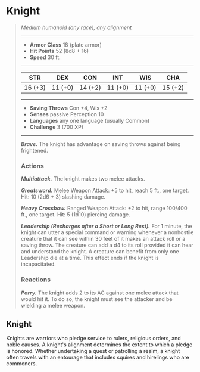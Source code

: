 # Knight
>*Medium humanoid (any race), any alignment*
>___
>- **Armor Class** 18 (plate armor)
>- **Hit Points** 52 (8d8 + 16)
>- **Speed** 30 ft.
>___
>|STR|DEX|CON|INT|WIS|CHA|
>|:---:|:---:|:---:|:---:|:---:|:---:|
>|16 (+3)|11 (+0)|14 (+2)|11 (+0)|11 (+0)|15 (+2)|
>___
>- **Saving Throws** Con +4, Wis +2
>- **Senses** passive Perception 10
>- **Languages** any one language (usually Common)
>- **Challenge** 3 (700 XP)
>___
>***Brave.*** The knight has advantage on saving throws against being frightened.  
>
>### Actions
>***Multiattack.*** The knight makes two melee attacks.  
>
>***Greatsword.*** Melee Weapon Attack: +5 to hit, reach 5 ft., one target. Hit: 10 (2d6 + 3) slashing damage.  
>
>***Heavy Crossbow.*** Ranged Weapon Attack: +2 to hit, range 100/400 ft., one target. Hit: 5 (1d10) piercing damage.  
>
>***Leadership (Recharges after a Short or Long Rest).*** For 1 minute, the knight can utter a special command or warning whenever a nonhostile creature that it can see within 30 feet of it makes an attack roll or a saving throw. The creature can add a d4 to its roll provided it can hear and understand the knight. A creature can benefit from only one Leadership die at a time. This effect ends if the knight is incapacitated.  
>
>### Reactions
>***Parry.*** The knight adds 2 to its AC against one melee attack that would hit it. To do so, the knight must see the attacker and be wielding a melee weapon.
## Knight
Knights are warriors who pledge service to rulers, religious orders, and noble causes. A knight's alignment determines the extent to which a pledge is honored. Whether undertaking a quest or patrolling a realm, a knight often travels with an entourage that includes squires and hirelings who are commoners.